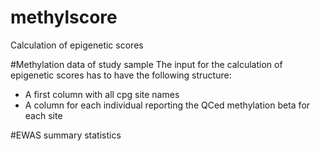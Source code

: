 # methylscore
Calculation of epigenetic scores


#Methylation data of study sample
The input for the calculation of epigenetic scores has to have the following structure:
  - A first column with all cpg site names
  - A column for each individual reporting the QCed methylation beta for each site



#EWAS summary statistics

